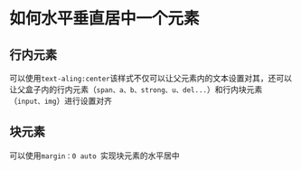 # 如何水平垂直居中一个元素

## 行内元素

可以使用`text-aling:center`该样式不仅可以让父元素内的文本设置对其，还可以让父盒子内的行内元素（`span、a、b、strong、u、del...`）和行内块元素（`input、img`）进行设置对齐

## 块元素

可以使用`margin：0 auto `实现块元素的水平居中